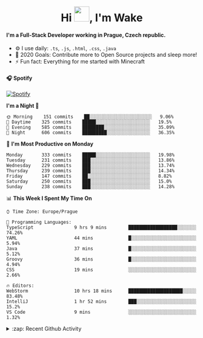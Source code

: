 <h1 align="center">Hi <img src="https://raw.githubusercontent.com/MrWakeCZ/MrWakeCZ/master/Hi.gif" width="40px" />, I'm Wake</h1>

#### I'm a Full-Stack Developer working in Prague, Czech republic.
- ⚙️ I use daily: `.ts`, `.js`, `.html`, `.css`, `.java`
- 🥅 2020 Goals: Contribute more to Open Source projects and sleep more!
- ⚡ Fun fact: Everything for me started with Minecraft

#### 🎧 Spotify
[![Spotify](https://novatorem-delta-eight.vercel.app/api/spotify)](https://open.spotify.com/user/wakeecz)

<!--START_SECTION:waka-->
**I'm a Night 🦉** 

```text
🌞 Morning    151 commits    ██░░░░░░░░░░░░░░░░░░░░░░░   9.06% 
🌆 Daytime    325 commits    █████░░░░░░░░░░░░░░░░░░░░   19.5% 
🌃 Evening    585 commits    ████████░░░░░░░░░░░░░░░░░   35.09% 
🌙 Night      606 commits    █████████░░░░░░░░░░░░░░░░   36.35%

```
📅 **I'm Most Productive on Monday** 

```text
Monday       333 commits    █████░░░░░░░░░░░░░░░░░░░░   19.98% 
Tuesday      231 commits    ███░░░░░░░░░░░░░░░░░░░░░░   13.86% 
Wednesday    229 commits    ███░░░░░░░░░░░░░░░░░░░░░░   13.74% 
Thursday     239 commits    ███░░░░░░░░░░░░░░░░░░░░░░   14.34% 
Friday       147 commits    ██░░░░░░░░░░░░░░░░░░░░░░░   8.82% 
Saturday     250 commits    ███░░░░░░░░░░░░░░░░░░░░░░   15.0% 
Sunday       238 commits    ███░░░░░░░░░░░░░░░░░░░░░░   14.28%

```


📊 **This Week I Spent My Time On** 

```text
⌚︎ Time Zone: Europe/Prague

💬 Programming Languages: 
TypeScript               9 hrs 9 mins        ██████████████████░░░░░░░   74.26% 
YAML                     44 mins             █░░░░░░░░░░░░░░░░░░░░░░░░   5.94% 
Java                     37 mins             █░░░░░░░░░░░░░░░░░░░░░░░░   5.12% 
Groovy                   36 mins             █░░░░░░░░░░░░░░░░░░░░░░░░   4.94% 
CSS                      19 mins             ░░░░░░░░░░░░░░░░░░░░░░░░░   2.66%

🔥 Editors: 
WebStorm                 10 hrs 18 mins      ████████████████████░░░░░   83.48% 
IntelliJ                 1 hr 52 mins        ███░░░░░░░░░░░░░░░░░░░░░░   15.2% 
VS Code                  9 mins              ░░░░░░░░░░░░░░░░░░░░░░░░░   1.32%

```


<!--END_SECTION:waka-->

<details>
  <summary>:zap: Recent Github Activity</summary>

<!--START_SECTION:activity-->
1. ❗️ Closed issue [#574](https://github.com/Zrips/Residence/issues/574) in [Zrips/Residence](https://github.com/Zrips/Residence)
2. 🗣 Commented on [#574](https://github.com/Zrips/Residence/issues/574) in [Zrips/Residence](https://github.com/Zrips/Residence)
3. 🎉 Merged PR [#13](https://github.com/craftmania-cz/craftmanager/pull/13) in [craftmania-cz/craftmanager](https://github.com/craftmania-cz/craftmanager)
4. 💪 Opened PR [#13](https://github.com/craftmania-cz/craftmanager/pull/13) in [craftmania-cz/craftmanager](https://github.com/craftmania-cz/craftmanager)
5. ❗️ Opened issue [#574](https://github.com/Zrips/Residence/issues/574) in [Zrips/Residence](https://github.com/Zrips/Residence)
<!--END_SECTION:activity-->

</details>
